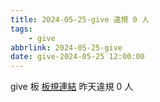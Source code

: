 ```yaml
---
title: 2024-05-25-give 違規 0 人
tags:
    - give
abbrlink: 2024-05-25-give
date: give-2024-05-25 12:00:00
---
```

give 板 [板規連結](https://www.ptt.cc/bbs/give/M.1612495900.A.C32.html)
昨天違規 0 人
